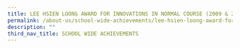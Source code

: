 ```yaml
---
title: LEE HSIEN LOONG AWARD FOR INNOVATIONS IN NORMAL COURSE (2009 & 2015)
permalink: /about-us/school-wide-achievements/lee-hsien-loong-award-for-innovations-in-normal-course-2009-2015
description: ""
third_nav_title: SCHOOL WIDE ACHIEVEMENTS
---
```

